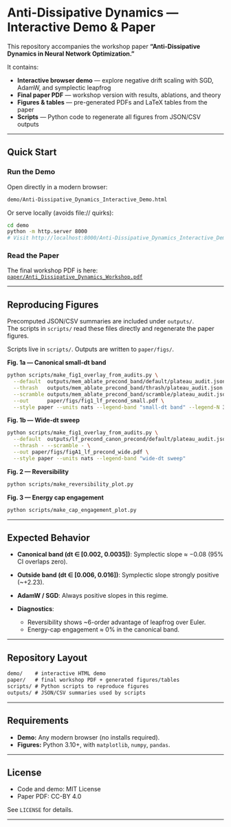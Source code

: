 # Anti-Dissipative Dynamics — Interactive Demo & Paper

This repository accompanies the workshop paper
**“Anti-Dissipative Dynamics in Neural Network Optimization.”**

It contains:

* **Interactive browser demo** — explore negative drift scaling with SGD, AdamW, and symplectic leapfrog
* **Final paper PDF** — workshop version with results, ablations, and theory
* **Figures & tables** — pre-generated PDFs and LaTeX tables from the paper
* **Scripts** — Python code to regenerate all figures from JSON/CSV outputs

---

##  Quick Start

### Run the Demo

Open directly in a modern browser:

```bash
demo/Anti-Dissipative_Dynamics_Interactive_Demo.html
```

Or serve locally (avoids file:// quirks):

```bash
cd demo
python -m http.server 8000
# Visit http://localhost:8000/Anti-Dissipative_Dynamics_Interactive_Demo.html
```

### Read the Paper

The final workshop PDF is here:
[`paper/Anti_Dissipative_Dynamics_Workshop.pdf`](../paper/Anti_Dissipative_Dynamics_Workshop.pdf)

---

##  Reproducing Figures

Precomputed JSON/CSV summaries are included under `outputs/`.  
The scripts in `scripts/` read these files directly and regenerate the paper figures.

Scripts live in `scripts/`. Outputs are written to `paper/figs/`.

**Fig. 1a — Canonical small-dt band**

```bash
python scripts/make_fig1_overlay_from_audits.py \
  --default  outputs/mem_ablate_precond_band/default/plateau_audit.json \
  --thrash   outputs/mem_ablate_precond_band/thrash/plateau_audit.json \
  --scramble outputs/mem_ablate_precond_band/scramble/plateau_audit.json \
  --out      paper/figs/fig1_lf_precond_small.pdf \
  --style paper --units nats --legend-band "small-dt band" --legend-N 3
```

**Fig. 1b — Wide-dt sweep**

```bash
python scripts/make_fig1_overlay_from_audits.py \
  --default  outputs/lf_precond_canon_precond/default/plateau_audit.json \
  --thrash - --scramble - \
  --out paper/figs/figA1_lf_precond_wide.pdf \
  --style paper --units nats --legend-band "wide-dt sweep"
```

**Fig. 2 — Reversibility**

```bash
python scripts/make_reversibility_plot.py
```

**Fig. 3 — Energy cap engagement**

```bash
python scripts/make_cap_engagement_plot.py
```

---

##  Expected Behavior

* **Canonical band (dt ∈ \[0.002, 0.0035])**: Symplectic slope ≈ −0.08 (95% CI overlaps zero).
* **Outside band (dt ∈ \[0.006, 0.016])**: Symplectic slope strongly positive (\~+2.23).
* **AdamW / SGD**: Always positive slopes in this regime.
* **Diagnostics**:

  * Reversibility shows \~6-order advantage of leapfrog over Euler.
  * Energy-cap engagement ≈ 0% in the canonical band.

---

## Repository Layout

```markdown
demo/    # interactive HTML demo
paper/   # final workshop PDF + generated figures/tables
scripts/ # Python scripts to reproduce figures
outputs/ # JSON/CSV summaries used by scripts
```

---

## Requirements

* **Demo:** Any modern browser (no installs required).
* **Figures:** Python 3.10+, with `matplotlib`, `numpy`, `pandas`.

---

## License

* Code and demo: MIT License
* Paper PDF: CC-BY 4.0

See `LICENSE` for details.

---

